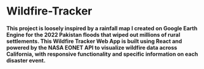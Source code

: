 # Wildfire-Tracker

#### This project is loosely inspired by a rainfall map I created on Google Earth Engine for the 2022 Pakistan floods that wiped out millions of rural settlements. This Wildfire Tracker Web App is built using React and powered by the NASA EONET API to visualize wildfire data across California, with responsive functionality and specific information on each disaster event. 
